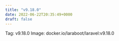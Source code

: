 ```yaml
---
title: "v9.18.0"
date: 2022-06-22T20:35:49+0000
draft: false
---
```


Tag: v9.18.0
Image: docker.io/laraboot/laravel:v9.18.0
